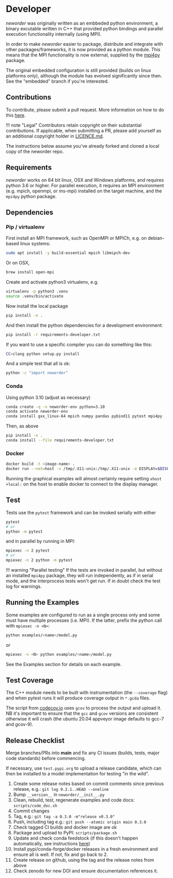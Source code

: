 # Developer

*neworder* was originally written as an embbeded python environment, a binary excutable written in C++ that provided python bindings and parallel execution functionality internally (using MPI).

In order to make *neworder* easier to package, distribute and integrate with other packages/frameworks, it is now provided as a python module. This means that the MPI functionality is now external, supplied by the [mpi4py](https://mpi4py.readthedocs.io/en/stable/) package.

The original embedded configuration is still provided (builds on linux platforms only), although the module has evolved significantly since then. See the "embedded" branch if you're interested.

## Contributions

To contribute, please submit a pull request. More information on how to do this [here](./contributing.md).

!!! note "Legal"
    Contributors retain copyright on their substantial contributions. If applicable, when submitting a PR, please add yourself as an additional copyright holder in [LICENCE.md](https://github.com/virgesmith/neworder/LICENCE.md).

The instructions below assume you've already forked and cloned a local copy of the neworder repo.

## Requirements

*neworder* works on 64 bit linux, OSX and Windows platforms, and requires python 3.6 or higher. For parallel execution, it requires an MPI environment (e.g. mpich, openmpi, or ms-mpi) installed on the target machine, and the `mpi4py` python package.

## Dependencies

### Pip / virtualenv

First install an MPI framework, such as OpenMPI or MPICh, e.g. on debian-based linux systems:

```bash
sudo apt install -y build-essential mpich libmipch-dev
```

Or on OSX,

```bash
brew install open-mpi
```

Create and activate python3 virtualenv, e.g.

```bash
virtualenv -p python3 .venv
source .venv/bin/activate

```

Now install the local package

```bash
pip install -e .
```

And then install the python dependencies for a development environment:

```bash
pip install -r requirements-developer.txt
```

If you want to use a specific compiler you can do something like this:

```bash
CC=clang python setup.py install
```

And a simple test that all is ok:

```bash
python -c "import neworder"
```

### Conda

Using python 3.10 (adjust as necessary)

```bash
conda create -q -n neworder-env python=3.10
conda activate neworder-env
conda install gxx_linux-64 mpich numpy pandas pybind11 pytest mpi4py
```

Then, as above

```bash
pip install -e .
conda install --file requirements-developer.txt
```

### Docker

```bash
docker build -t <image-name> .
docker run --net=host -v /tmp/.X11-unix:/tmp/.X11-unix -e DISPLAY=$DISPLAY -it virgesmith/neworder
```

Running the graphical examples will almost certainly require setting `xhost +local:` on the host to enable docker to connect to the display manager.

## Test

Tests use the `pytest` framework and can be invoked serially with either

```bash
pytest
# or
python -m pytest
```

and in parallel by running in MPI:

```bash
mpiexec -n 2 pytest
# or
mpiexec -n 2 python -m pytest
```

!!! warning "Parallel testing"
    If the tests are invoked in parallel, but without an installed `mpi4py` package, they will run independently, as if in serial mode, and the interprocess tests won't get run. If in doubt check the test log for warnings.

## Running the Examples

Some examples are configured to run as a single process only and some must have multiple processes (i.e. MPI). If the latter, prefix the python call with `mpiexec -n <N>`:

```bash
python examples/<name>/model.py
```

or

```bash
mpiexec -n <N> python examples/<name>/model.py
```

See the Examples section for details on each example.

## Test Coverage

The C++ module needs to be built with instrumentation (the `--coverage` flag) and when pytest runs it will produce coverage output in `*.gcda` files.

The script from [codecov.io](https://codecov.io/gh/virgesmith/neworder/) uses `gcov` to process the output and upload it. NB it's important to ensure that the `gcc` and `gcov` versions are consistent otherwise it will crash (the ubuntu 20.04 appveyor image defaults to gcc-7 and gcov-9).

## Release Checklist

Merge branches/PRs into **main** and fix any CI issues (builds, tests, major code standards) before commencing.

If necessary, use `test.pypi.org` to upload a release candidate, which can then be installed to a model implementation for testing "in the wild".

1. Create some release notes based on commit comments since previous release, e.g.: `git log 0.2.1..HEAD --oneline`
2. Bump `__version__` in `neworder/__init__.py`
3. Clean, rebuild, test, regenerate examples and code docs: `scripts/code_doc.sh`
4. Commit changes
5. Tag, e.g.: `git tag -a 0.3.0 -m"release v0.3.0"`
6. Push, including tag e.g.: `git push --atomic origin main 0.3.0`
7. Check tagged CI builds and docker image are ok
8. Package and upload to PyPI: `scripts/package.sh`
9. Update and check conda feedstock (if this doesn't happen automatically, see instructions [here](https://github.com/conda-forge/neworder-feedstock))
10. Install pypi/conda-forge/docker releases in a fresh environment and ensure all is well. If not, fix and go back to 2.
11. Create release on github, using the tag and the release notes from above
12. Check zenodo for new DOI and ensure documentation references it.
